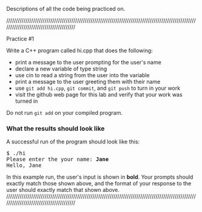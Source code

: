 Descriptions of all the code being practiced on.


///////////////////////////////////////////////////////////////////////////////////////////////////////////////////////////////////////

Practice #1

Write a C++ program called hi.cpp that does the following:

* print a message to the user prompting for the user's name
* declare a new variable of type string
* use cin to read a string from the user into the variable
* print a message to the user greeting them with their name
* use `git add hi.cpp`, `git commit`, and `git push` to turn in your work
* visit the github web page for this lab and verify that your work was turned in

Do not run `git add` on your compiled program.


### What the results should look like

A successful run of the program should look like this:
<pre>$ ./hi
Please enter the your name: <b>Jane</b>
Hello, Jane
</pre>

In this example run, the user's input is shown in **bold**.
Your prompts should exactly match those shown above, and the format of your response to the user should exactly match that shown above.
///////////////////////////////////////////////////////////////////////////////////////////////////////////////////////////////////////
